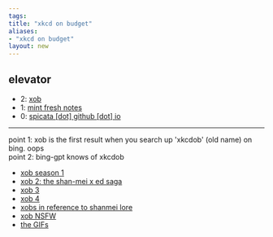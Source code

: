 ```yaml
---
tags: 
title: "xkcd on budget"
aliases:
- "xkcd on budget"
layout: new
---
```


## elevator

- 2: [xob](index.md)
- 1: [mint fresh notes](../mint-fresh-notes/index.md)
- 0: [spicata [dot] github [dot] io](../index.md)

---

point 1: xob is the first result when you search up 'xkcdob' (old name) on bing. oops  
point 2: bing-gpt knows of xkcdob

- [xob season 1](xob1.md)
- [xob 2: the shan-mei x ed saga](xob2)
- [xob 3](xob3.md)
- [xob 4](xob4.md)
- [xobs in reference to shanmei lore](xobLore.md)
- [xob NSFW](xobNSFW.md)
- [the GIFs](xobGIF.md)
